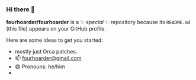 ### Hi there 👋


**fourhoarder/fourhoarder** is a ✨ _special_ ✨ repository because its `README.md` (this file) appears on your GitHub profile.

Here are some ideas to get you started:

- mostly just Orca patches.
- 📫 fourhoarder@gmail.com
- 😄 Pronouns: he/him
- 

